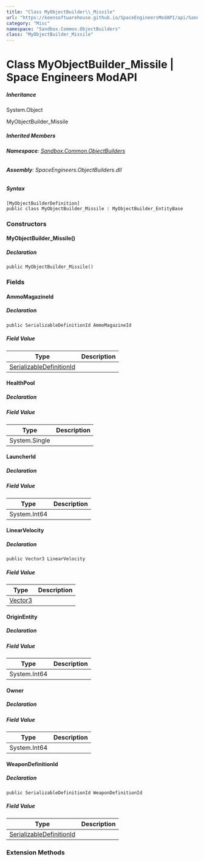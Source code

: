 ```yaml
---
title: "Class MyObjectBuilder\\_Missile"
url: "https://keensoftwarehouse.github.io/SpaceEngineersModAPI/api/Sandbox.Common.ObjectBuilders.MyObjectBuilder_Missile.html"
category: "Misc"
namespace: "Sandbox.Common.ObjectBuilders"
class: "MyObjectBuilder_Missile"
---
```


# Class MyObjectBuilder\_Missile | Space Engineers ModAPI

##### Inheritance

System.Object

MyObjectBuilder\_Missile

##### Inherited Members

###### **Namespace**: [Sandbox.Common.ObjectBuilders](https://keensoftwarehouse.github.io/SpaceEngineersModAPI/api/Sandbox.Common.ObjectBuilders.html)

###### **Assembly**: SpaceEngineers.ObjectBuilders.dll

##### Syntax

```
[MyObjectBuilderDefinition]
public class MyObjectBuilder_Missile : MyObjectBuilder_EntityBase
```

### Constructors

#### MyObjectBuilder\_Missile()

##### Declaration

```
public MyObjectBuilder_Missile()
```

### Fields

#### AmmoMagazineId

##### Declaration

```
public SerializableDefinitionId AmmoMagazineId
```

##### Field Value

| Type | Description |
| --- | --- |
| [SerializableDefinitionId](https://keensoftwarehouse.github.io/SpaceEngineersModAPI/api/VRage.ObjectBuilders.SerializableDefinitionId.html) |     |

#### HealthPool

##### Declaration

##### Field Value

| Type | Description |
| --- | --- |
| System.Single |     |

#### LauncherId

##### Declaration

##### Field Value

| Type | Description |
| --- | --- |
| System.Int64 |     |

#### LinearVelocity

##### Declaration

```
public Vector3 LinearVelocity
```

##### Field Value

| Type | Description |
| --- | --- |
| [Vector3](https://keensoftwarehouse.github.io/SpaceEngineersModAPI/api/VRageMath.Vector3.html) |     |

#### OriginEntity

##### Declaration

##### Field Value

| Type | Description |
| --- | --- |
| System.Int64 |     |

#### Owner

##### Declaration

##### Field Value

| Type | Description |
| --- | --- |
| System.Int64 |     |

#### WeaponDefinitionId

##### Declaration

```
public SerializableDefinitionId WeaponDefinitionId
```

##### Field Value

| Type | Description |
| --- | --- |
| [SerializableDefinitionId](https://keensoftwarehouse.github.io/SpaceEngineersModAPI/api/VRage.ObjectBuilders.SerializableDefinitionId.html) |     |

### Extension Methods